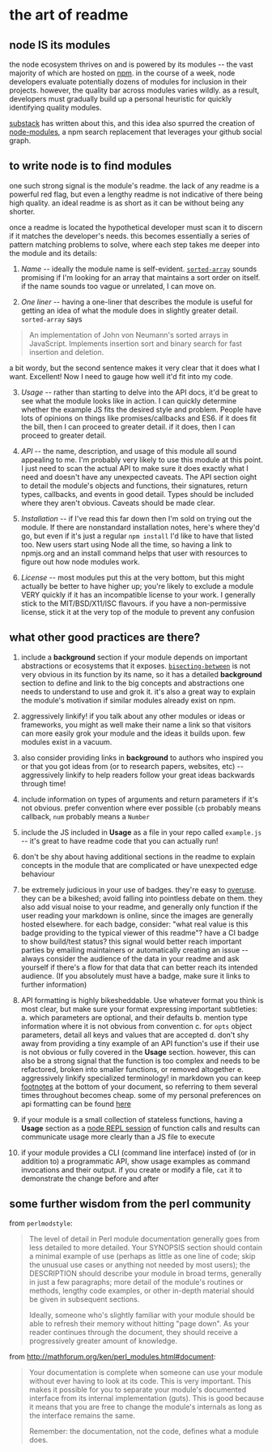 # the art of readme

## node IS its modules

the node ecosystem thrives on and is powered by its modules -- the vast majority
of which are hosted on [npm](https://npmjs.org). in the course of a week, node
developers evaluate potentially dozens of modules for inclusion in their
projects. however, the quality bar across modules varies wildly. as a result,
developers must gradually build up a personal heuristic for quickly identifying
quality modules.

[substack](http://substack.net/finding_modules) has written about this, and this
idea also spurred the creation of [node-modules](http://node-modules.com/), a
npm search replacement that leverages your github social graph.

## to write node is to find modules

one such strong signal is the module's readme. the lack of any readme is a
powerful red flag, but even a lengthy readme is not indicative of there being
high quality. an ideal readme is as short as it can be without being any
shorter.

once a readme is located the hypothetical developer must scan it to discern if
it matches the developer's needs. this becomes essentially a series of pattern
matching problems to solve, where each step takes me deeper into the module and
its details:

1. *Name* -- ideally the module name is self-evident.
   [`sorted-array`](https://github.com/javascript/sorted-array) sounds
   promising if I'm looking for an array that maintains a sort order on itself.
   if the name sounds too vague or unrelated, I can move on.

2. *One liner* -- having a one-liner that describes the module is useful for
   getting an idea of what the module does in slightly greater detail.
   `sorted-array` says

> An implementation of John von Neumann's sorted arrays in JavaScript.
> Implements insertion sort and binary search for fast insertion and deletion.

a bit wordy, but the second sentence makes it very clear that it does what I
want. Excellent! Now I need to gauge how well it'd fit into my code.

3. *Usage* -- rather than starting to delve into the API docs, it'd be great to
   see what the module looks like in action. I can quickly determine whether the
   example JS fits the desired style and problem. People have lots of opinions
   on things like promises/callbacks and ES6. if it does fit the bill, then I
   can proceed to greater detail. if it does, then I can proceed to greater
   detail.

4. *API* -- the name, description, and usage of this module all sound appealing
   to me. I'm probably very likely to use this module at this point. I just need
   to scan the actual API to make sure it does exactly what I need and doesn't
   have any unexpected caveats. The API section oight to detail the module's
   objects and functions, their signatures, return types, callbacks, and events
   in good detail. Types should be included where they aren't obvious. Caveats
   should be made clear.

5. *Installation* -- if I've read this far down then I'm sold on trying out the
   module. If there are nonstandard installation notes, here's where they'd go,
   but even if it's just a regular `npm install` I'd like to have that listed
   too. New users start using Node all the time, so having a link to npmjs.org
   and an install command helps that user with resources to figure out how node
   modules work.

6. *License* -- most modules put this at the very bottom, but this might
   actually be better to have higher up; you're likely to exclude a module VERY
   quickly if it has an incompatible license to your work. I generally stick to
   the MIT/BSD/X11/ISC flavours. if you have a non-permissive license, stick it
   at the very top of the module to prevent any confusion

## what other good practices are there?

1. include a **background** section if your module depends on important
   abstractions or ecosystems that it exposes.
   [`bisecting-between`](https://github.com/noffle/bisecting-between) is not
   very obvious in its function by its name, so it has a detailed **background**
   section to define and link to the big concepts and abstractions one needs to
   understand to use and grok it. it's also a great way to explain the module's
   motivation if similar modules already exist on npm.

2. aggressively linkify! if you talk about any other modules or ideas or
   frameworks, you might as well make their name a link so that visitors can
   more easily grok your module and the ideas it builds upon. few modules exist
   in a vacuum.

3. also consider providing links in **background** to authors who inspired you
   or that you got ideas from (or to research papers, websites, etc) --
   aggressively linkify to help readers follow your great ideas backwards
   through time!

4. include information on types of arguments and return parameters if it's not
   obvious. prefer convention where ever possible (`cb` probably means callback,
   `num` probably means a `Number`

5. include the JS included in **Usage** as a file in your repo called
   `example.js` -- it's great to have readme code that you can actually run!

6. don't be shy about having additional sections in the readme to explain
   concepts in the module that are complicated or have unexpected edge behaviour

7. be extremely judicious in your use of badges. they're easy to
   [overuse](https://github.com/angular/angular). they can be a bikeshed; avoid
   falling into pointless debate on them. they also add visual noise to your
   readme, and generally only function if the user reading your markdown is
   online, since the images are generally hosted elsewhere. for each badge,
   consider: "what real value is this badge providing to the typical viewer of
   this readme"? have a CI badge to show build/test status? this signal would
   better reach important parties by emailing maintainers or automatically
   creating an issue -- always consider the audience of the data in your readme
   and ask yourself if there's a flow for that data that can better reach its
   intended audience. (If you absolutely must have a badge, make sure it links
   to further information)

8. API formatting is highly bikesheddable. Use whatever format you think is most
   clear, but make sure your format expressing important subtleties: a. which
   parameters are optional, and their defaults b. mention type information where
   it is not obvious from convention c. for `opts` object parameters, detail all
   keys and values that are accepted d. don't shy away from providing a tiny
   example of an API function's use if their use is not obvious or fully covered
   in the **Usage** section. however, this can also be a strong signal that the
   function is too complex and needs to be refactored, broken into smaller
   functions, or removed altogether e. aggressively linkify specialized
   terminology! in markdown you can keep
   [footnotes](https://daringfireball.net/projects/markdown/syntax#link) at the
   bottom of your document, so referring to them several times throughout
   becomes cheap. some of my personal preferences on api formatting can be found
   [here](api_formatting.md)

9. if your module is a small collection of stateless functions, having a
    **Usage** section as a [node REPL
    session](https://github.com/noffle/bisecting-between#example) of function
    calls and results can communicate usage more clearly than a JS file to
    execute

10. if your module provides a CLI (command line interface) insted of (or in
    addition to) a programmatic API, show usage examples as command invocations
    and their output. if you create or modify a file, `cat` it to demonstrate
    the change before and after

## some further wisdom from the perl community

from `perlmodstyle`:
> The level of detail in Perl module documentation generally goes from
> less detailed to more detailed.  Your SYNOPSIS section should
> contain a minimal example of use (perhaps as little as one line of
> code; skip the unusual use cases or anything not needed by most
> users); the DESCRIPTION should describe your module in broad terms,
> generally in just a few paragraphs; more detail of the module's
> routines or methods, lengthy code examples, or other in-depth
> material should be given in subsequent sections.
>
> Ideally, someone who's slightly familiar with your module should be
> able to refresh their memory without hitting "page down".  As your
> reader continues through the document, they should receive a
> progressively greater amount of knowledge.

from http://mathforum.org/ken/perl_modules.html#document:
> Your documentation is complete when someone can use your module without ever
> having to look at its code. This is very important. This makes it possible for
> you to separate your module's documented interface from its internal
> implementation (guts). This is good because it means that you are free to
> change the module's internals as long as the interface remains the same.
>
> Remember: the documentation, not the code, defines what a module does.
